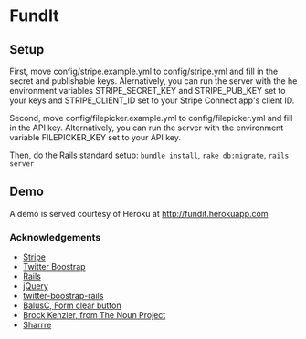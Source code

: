 # FundIt

## Setup

First, move config/stripe.example.yml to config/stripe.yml and fill in the
secret and publishable keys. Alernatively, you can run the server with the
he environment variables STRIPE_SECRET_KEY and STRIPE_PUB_KEY set to your keys
and STRIPE_CLIENT_ID set to your Stripe Connect app's client ID.

Second, move config/filepicker.example.yml to config/filepicker.yml and
fill in the API key. Alternatively, you can run the server with the
environment variable FILEPICKER_KEY set to your API key.

Then, do the Rails standard setup: `bundle install`, `rake db:migrate`,
`rails server`

## Demo

A demo is served courtesy of Heroku at http://fundit.herokuapp.com

### Acknowledgements

* [Stripe](https://stripe.com/)
* [Twitter Boostrap](http://twitter.github.com/bootstrap/)
* [Rails](http://rubyonrails.org/)
* [jQuery](http://jquery.com/)
* [twitter-boostrap-rails](https://github.com/seyhunak/twitter-bootstrap-rails)
* [BalusC, Form clear button](http://stackoverflow.com/a/2803922)
* [Brock Kenzler, from The Noun Project](http://thenounproject.com/noun/piggy-bank/#icon-No925)
* [Sharrre](http://sharrre.com/)